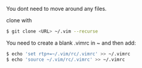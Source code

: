 You dont need to move around any files.

clone with 
``` bash
$ git clone <URL> ~/.vim --recurse
```
You need to create a blank .vimrc in ~ and then add:

``` bash
$ echo 'set rtp+=~/.vim/rc/.vimrc' >> ~/.vimrc
$ echo 'source ~/.vim/rc/.vimrc' >> ~/.vimrc
```
